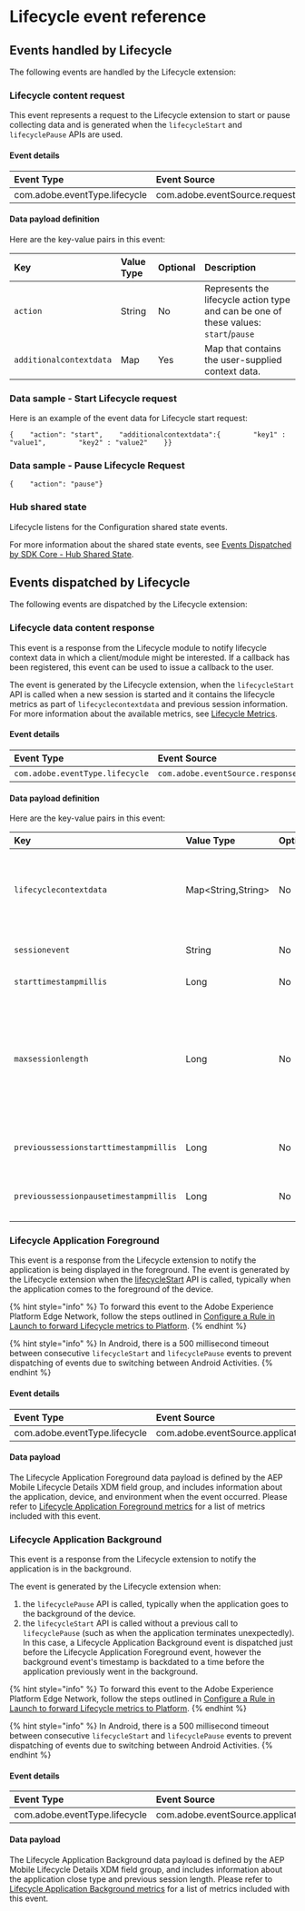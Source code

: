 # Lifecycle event reference

## Events handled by Lifecycle

The following events are handled by the Lifecycle extension:

### Lifecycle content request

This event represents a request to the Lifecycle extension to start or pause collecting data and is generated when the `lifecycleStart` and `lifecyclePause` APIs are used.

#### Event details

| Event Type | Event Source | Paired | Direction |
| :--- | :--- | :--- | :--- |
| com.adobe.eventType.lifecycle | com.adobe.eventSource.requestContent | No | N/A |

#### Data payload definition

Here are the key-value pairs in this event:

| **Key** | **Value Type** | **Optional** | **Description** |
| :--- | :--- | :--- | :--- |
| `action` | String | No | Represents the lifecycle action type and can be one of these values: `start`/`pause` |
| `additionalcontextdata` | Map | Yes | Map that contains the user-supplied context data. |

### Data sample - Start Lifecycle request <a id="data-sample-start-lifecycle-request"></a>

Here is an example of the event data for Lifecycle start request:

```text
{    "action": "start",    "additionalcontextdata":{        "key1" : "value1",        "key2" : "value2"    }}
```

### Data sample - Pause Lifecycle Request <a id="data-sample-pause-lifecycle-request"></a>

```text
{    "action": "pause"}
```

### Hub shared state

Lifecycle listens for the Configuration shared state events.

For more information about the shared state events, see [Events Dispatched by SDK Core - Hub Shared State](https://launch.gitbook.io/marketing-mobile-sdk-v5-by-adobe-documentation/build-your-own-extension/events/sdk-core/events-dispatched-by-sdk-core#hub-shared-state)​.

## Events dispatched by Lifecycle

The following events are dispatched by the Lifecycle extension:

### Lifecycle data content response

This event is a response from the Lifecycle module to notify lifecycle context data in which a client/module might be interested. If a callback has been registered, this event can be used to issue a callback to the user.

The event is generated by the Lifecycle extension, when the `lifecycleStart` API is called when a new session is started and it contains the lifecycle metrics as part of `lifecyclecontextdata` and previous session information. For more information about the available metrics, see [Lifecycle Metrics](https://aep-sdks.gitbook.io/docs/using-mobile-extensions/mobile-core/lifecycle/lifecycle-metrics)​.

#### Event details

| Event Type | Event Source | Paired | Direction |
| :--- | :--- | :--- | :--- |
| `com.adobe.eventType.lifecycle` | `com.adobe.eventSource.responseContent` | No | N/A |

#### Data payload definition

Here are the key-value pairs in this event:

| **Key** | **Value Type** | **Optional** | **Description** |
| :--- | :--- | :--- | :--- |
| `lifecyclecontextdata` | Map&lt;String,String&gt; | No | The value is a map of the key-value pairs that are generated by Lifecycle. This data can be consumed by other modules that want to operate on the data. |
| `sessionevent` | String | No | The type of event which triggered a `start` response. |
| `starttimestampmillis` | Long | No | The start timestamp of the new session. |
| `maxsessionlength` | Long | No | Maximum time in milliseconds before a session times out. The value is currently set to 7 days. This key is different from the configuration parameter, `lifecycle.sessionTimeout`, which specifies the timeout for a **paused** session. |
| `previoussessionstarttimestampmillis` | Long | No | The previous session's start timestamp. If there was no previous session, the value might be `0L` . |
| `previoussessionpausetimestampmillis` | Long | No | The previous session's pause timestamp. If there was no previous session, the value might be `0L` . |




### Lifecycle Application Foreground
This event is a response from the Lifecycle extension to notify the application is being displayed in the foreground. The event is generated by the Lifecycle extension when the [lifecycleStart](https://aep-sdks.gitbook.io/docs/foundation-extensions/mobile-core/lifecycle/lifecycle-api-reference#lifecycle-start) API is called, typically when the application comes to the foreground of the device.

{% hint style="info" %}
To forward this event to the Adobe Experience Platform Edge Network, follow the steps outlined in [Configure a Rule in Launch to forward Lifecycle metrics to Platform](https://aep-sdks.gitbook.io/docs/foundation-extensions/lifecycle-for-edge-network#configure-a-rule-in-launch-to-forward-lifecycle-metrics-to-platform). 
{% endhint %}

{% hint style="info" %}
In Android, there is a 500 millisecond timeout between consecutive `lifecycleStart` and `lifecyclePause` events to prevent dispatching of events due to switching between Android Activities.
{% endhint %}

#### Event details
| Event Type | Event Source |
| :--- | :--- |
| com.adobe.eventType.lifecycle | com.adobe.eventSource.applicationLaunch |

#### Data payload
The Lifecycle Application Foreground data payload is defined by the AEP Mobile Lifecycle Details XDM field group, and includes information about the application, device, and environment when the event occurred. Please refer to [Lifecycle Application Foreground metrics](https://aep-sdks.gitbook.io/docs/foundation-extensions/lifecycle-for-edge-network/lifecycle-metrics#lifecycle-application-foreground-metrics) for a list of metrics included with this event.

### Lifecycle Application Background
This event is a response from the Lifecycle extension to notify the application is in the background. 

The event is generated by the Lifecycle extension when:

1. the `lifecyclePause` API is called, typically when the application goes to the background of the device.
2. the `lifecycleStart` API is called without a previous call to `lifecyclePause` (such as when the application terminates unexpectedly). In this case, a Lifecycle Application Background event is dispatched just before the Lifecycle Application Foreground event, however the background event's timestamp is backdated to a time before the application previously went in the background.

{% hint style="info" %}
To forward this event to the Adobe Experience Platform Edge Network, follow the steps outlined in [Configure a Rule in Launch to forward Lifecycle metrics to Platform](https://aep-sdks.gitbook.io/docs/foundation-extensions/lifecycle-for-edge-network#configure-a-rule-in-launch-to-forward-lifecycle-metrics-to-platform). 
{% endhint %}

{% hint style="info" %}
In Android, there is a 500 millisecond timeout between consecutive `lifecycleStart` and `lifecyclePause` events to prevent dispatching of events due to switching between Android Activities.
{% endhint %}

#### Event details
| Event Type | Event Source |
| :--- | :--- |
| com.adobe.eventType.lifecycle | com.adobe.eventSource.applicationClose |

#### Data payload
The Lifecycle Application Background data payload is defined by the AEP Mobile Lifecycle Details XDM field group, and includes information about the application close type and previous session length. Please refer to [Lifecycle Application Background metrics](https://aep-sdks.gitbook.io/docs/foundation-extensions/lifecycle-for-edge-network/lifecycle-metrics#lifecycle-application-background-metrics) for a list of metrics included with this event.




